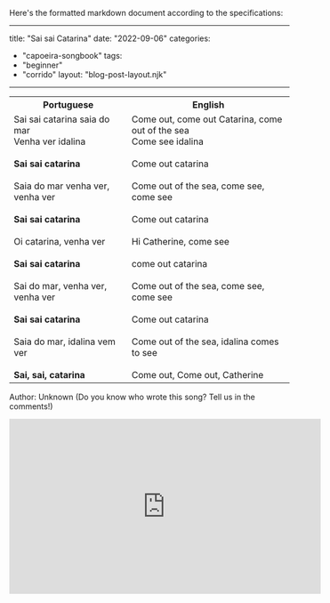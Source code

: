 Here's the formatted markdown document according to the specifications:

---
title: "Sai sai Catarina"
date: "2022-09-06"
categories: 
  - "capoeira-songbook"
tags: 
  - "beginner"
  - "corrido"
layout: "blog-post-layout.njk"
---

<table class="capoeira-table">
    <tr class="header-row">
        <th>Portuguese</th>
        <th>English</th>
    </tr>
    <tr>
        <td>Sai sai catarina saia do mar<br>Venha ver idalina<br><br><strong>Sai sai catarina</strong><br><br>Saia do mar venha ver, venha ver<br><br><strong>Sai sai catarina</strong><br><br>Oi catarina, venha ver<br><br><strong>Sai sai catarina</strong><br><br>Sai do mar, venha ver, venha ver<br><br><strong>Sai sai catarina</strong><br><br>Saia do mar, idalina vem ver<br><br><strong>Sai, sai, catarina</strong></td>
        <td>Come out, come out Catarina, come out of the sea<br>Come see idalina<br><br>Come out catarina<br><br>Come out of the sea, come see, come see<br><br>Come out catarina<br><br>Hi Catherine, come see<br><br>come out catarina<br><br>Come out of the sea, come see, come see<br><br>Come out catarina<br><br>Come out of the sea, idalina comes to see<br><br>Come out, Come out, Catherine</td>
    </tr>
</table>

<figcaption>

Author: Unknown (Do you know who wrote this song? Tell us in the comments!)  


</figcaption>

<iframe width="560" height="315" src="https://www.youtube.com/embed/YqdEWWrktZ0" title="YouTube video player" frameborder="0" allow="accelerometer; autoplay; clipboard-write; encrypted-media; gyroscope; picture-in-picture" allowfullscreen></iframe>